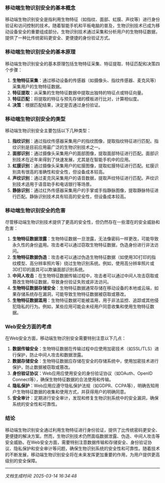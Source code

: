 ### 移动端生物识别安全的基本概念

移动端生物识别安全是指利用生物特征（如指纹、面部、虹膜、声纹等）进行身份验证和访问控制的技术。随着智能手机和平板电脑的普及，生物识别技术已成为移动设备安全的重要组成部分。生物识别技术通过采集和分析用户的生物特征数据，提供了一种比传统密码更安全、更便捷的身份验证方式。

### 移动端生物识别安全的基本原理

移动端生物识别安全的基本原理包括生物特征采集、特征提取、特征匹配和决策四个步骤：

1. **生物特征采集**：通过移动设备的传感器（如摄像头、指纹传感器、麦克风等）采集用户的生物特征数据。
2. **特征提取**：从采集的生物特征数据中提取出独特的特征点或特征向量。
3. **特征匹配**：将提取的特征与预先存储的模板进行比对，计算相似度。
4. **决策**：根据匹配结果，决定是否通过身份验证。

### 移动端生物识别安全的类型

移动端生物识别安全主要包括以下几种类型：

1. **指纹识别**：通过指纹传感器采集用户的指纹图像，提取指纹特征进行匹配。指纹识别是目前应用最广泛的生物识别技术之一。
2. **面部识别**：通过摄像头采集用户的面部图像，提取面部特征进行匹配。面部识别技术在近年来得到了快速发展，尤其是在智能手机中的应用。
3. **虹膜识别**：通过摄像头采集用户的虹膜图像，提取虹膜特征进行匹配。虹膜识别具有很高的准确性和安全性，但设备成本较高。
4. **声纹识别**：通过麦克风采集用户的语音数据，提取声纹特征进行匹配。声纹识别技术适用于语音助手和电话银行等场景。
5. **静脉识别**：通过红外传感器采集用户的手掌或手指静脉图像，提取静脉特征进行匹配。静脉识别技术具有较高的安全性，但设备成本较高。

### 移动端生物识别安全的危害

尽管移动端生物识别技术提供了更高的安全性，但仍然存在一些潜在的安全威胁和危害：

1. **生物特征数据泄露**：生物特征数据一旦泄露，无法像密码一样更改，可能导致永久性的身份盗用。攻击者可以通过窃取生物特征数据，伪造身份进行非法访问。
2. **生物特征数据伪造**：攻击者可以通过伪造生物特征数据（如使用3D打印的指纹模型、高分辨率照片等）绕过生物识别系统。例如，使用高分辨率照片或3D打印的面具可以欺骗面部识别系统。
3. **中间人攻击**：在生物特征数据传输过程中，攻击者可以通过中间人攻击窃取或篡改生物特征数据，导致身份验证失败或非法访问。
4. **生物特征数据存储安全**：生物特征数据通常存储在移动设备的本地或云端，如果存储系统存在漏洞，可能导致生物特征数据被窃取或篡改。
5. **生物特征数据滥用**：生物特征数据可能被滥用，用于非法监控、追踪或其他侵犯隐私的行为。例如，某些应用可能会未经用户同意收集和使用生物特征数据。

### Web安全方面的考虑

在Web安全方面，移动端生物识别安全需要特别注意以下几点：

1. **数据传输安全**：生物特征数据在传输过程中应使用加密技术（如SSL/TLS）进行保护，防止中间人攻击和数据泄露。
2. **数据存储安全**：生物特征数据应存储在安全的存储系统中，使用加密技术进行保护，防止数据被窃取或篡改。
3. **身份验证协议**：Web应用应使用安全的身份验证协议（如OAuth、OpenID Connect等），确保生物特征数据的合法使用和传输。
4. **隐私保护**：Web应用应遵守隐私保护法规（如GDPR、CCPA等），明确告知用户生物特征数据的收集和使用方式，并获得用户的明确同意。
5. **安全审计**：定期进行安全审计，发现和修复生物识别系统中的安全漏洞，确保系统的安全性和可靠性。

### 结论

移动端生物识别安全通过利用生物特征进行身份验证，提供了比传统密码更安全、更便捷的解决方案。然而，生物识别技术仍然面临数据泄露、伪造、中间人攻击等安全威胁。在Web安全方面，需要特别注意数据传输和存储安全、身份验证协议、隐私保护和安全审计等问题，确保生物识别系统的安全性和可靠性。随着技术的不断发展，移动端生物识别安全将在未来发挥更加重要的作用，为用户提供更高级别的安全保障。

---

*文档生成时间: 2025-03-14 16:34:48*



